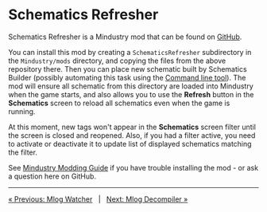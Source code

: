 # Schematics Refresher

Schematics Refresher is a Mindustry mod that can be found on 
[GitHub](https://github.com/cardillan/SchematicsRefresher).

You can install this mod by creating a `SchematicsRefresher` subdirectory in the `Mindustry/mods` directory, and 
copying the files from the above repository there. Then you can place new schematic built by Schematics Builder 
(possibly automating this task using the [Command line tool](TOOLS-CMDLINE.markdown)). The mod will ensure all 
schematic from this directory are loaded into Mindustry when the game starts, and also allows you to use the 
**Refresh** button in the **Schematics** screen to reload all schematics even when the game is running.

At this moment, new tags won't appear in the **Schematics** screen filter until the screen is closed and reopened. 
Also, if you had a filter active, you need to activate or deactivate it to update list of displayed schematics 
matching the filter.

See [Mindustry Modding Guide](https://simonwoodburyforget.github.io/mindustry-modding/) if you have trouble 
installing the mod - or ask a question here on GitHub.

---

[« Previous: Mlog Watcher](TOOLS-MLOG-WATCHER.markdown) &nbsp; | &nbsp; [Next: Mlog Decompiler »](TOOLS-MLOG-DECOMPILER.markdown)
